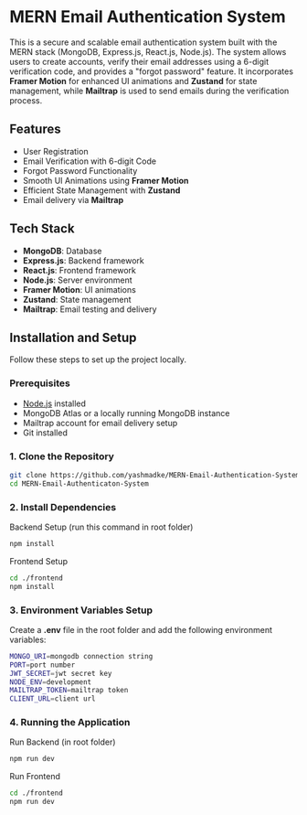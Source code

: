 # MERN Email Authentication System

This is a secure and scalable email authentication system built with the MERN stack (MongoDB, Express.js, React.js, Node.js). The system allows users to create accounts, verify their email addresses using a 6-digit verification code, and provides a "forgot password" feature. It incorporates **Framer Motion** for enhanced UI animations and **Zustand** for state management, while **Mailtrap** is used to send emails during the verification process.

## Features
- User Registration
- Email Verification with 6-digit Code
- Forgot Password Functionality
- Smooth UI Animations using **Framer Motion**
- Efficient State Management with **Zustand**
- Email delivery via **Mailtrap**

## Tech Stack
- **MongoDB**: Database
- **Express.js**: Backend framework
- **React.js**: Frontend framework
- **Node.js**: Server environment
- **Framer Motion**: UI animations
- **Zustand**: State management
- **Mailtrap**: Email testing and delivery

## Installation and Setup

Follow these steps to set up the project locally.

### Prerequisites
- [Node.js](https://nodejs.org/en/) installed
- MongoDB Atlas or a locally running MongoDB instance
- Mailtrap account for email delivery setup
- Git installed

### 1. Clone the Repository
```bash
git clone https://github.com/yashmadke/MERN-Email-Authentication-System.git
cd MERN-Email-Authenticaton-System
```

### 2. Install Dependencies
Backend Setup (run this command in root folder)
```bash
npm install
```
Frontend Setup
```bash
cd ./frontend
npm install
```

### 3. Environment Variables Setup
Create a **.env** file in the root folder and add the following environment variables:
```bash
MONGO_URI=mongodb connection string
PORT=port number
JWT_SECRET=jwt secret key
NODE_ENV=development
MAILTRAP_TOKEN=mailtrap token
CLIENT_URL=client url
```

### 4. Running the Application
Run Backend (in root folder)
```bash
npm run dev
```
Run Frontend
```bash
cd ./frontend
npm run dev
```
